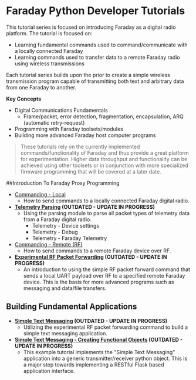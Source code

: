 
# Faraday Python Developer Tutorials

This tutorial series is focused on introducing Faraday as a digital radio platform. The tutorial is focused on:

* Learning fundamental commands used to command/communicate with a locally connected Faraday
* Learning commands used to transfer data to a remote Faraday radio using wireless transmissions

Each tutorial series builds upon the prior to create a simple wireless transmission program capable of transmitting both text and arbitrary data from one Faraday to another.

**Key Concepts**

* Digital Communications Fundamentals
  * Frame/packet, error detection, fragmentation, encapsulation, ARQ (automatic retry-request)
* Programming with Faraday toolsets/modules
* Building more advanced Faraday host computer programs

> These tutorials rely on the currently implemented commands/functionality of Faraday and thus provide a great platform for experimentation. Higher data throughput and functionality can be achieved using other toolsets or in conjunction with more specialized firmware programming that will be covered at a later date.

##Introduction To Faraday Proxy Programming

* [Commanding - Local](foundation/Commanding-Local/)
  * How to send commands to a locally connected Faraday digital radio.
* **[Telemetry Parsing](foundation/Telemetry-Parsing) (OUTDATED - UPDATE IN PROGRESS)**
  * Using the parsing module to parse all packet types of telemetry data from a Faraday digital radio.
    * Telemetry - Device settings
    * Telemetry - Debug
    * Telemetry - Faraday Telemetry
* [Commanding - Remote (RF)](foundation/Commanding-Remote-RF)
  * How to send commands to a remote Faraday device over RF.
* **[Experimental RF Packet Forwarding](foundation/RF-Transmit-Receive-Packet) (OUTDATED - UPDATE IN PROGRESS)**
  * An introduction to using the simple RF packet forward command that sends a local UART payload over RF to a specified remote Faraday device. This is the basis for more advanced programs such as messaging and data/file transfers.

## Building Fundamental Applications

* **[Simple Text Messaging](foundation/Simple_Text_Messaging/) (OUTDATED - UPDATE IN PROGRESS)**
  * Utilizing the experimental RF packet forwarding command to build a simple text messaging application.
* **[Simple Text Messaging - Creating Functional Objects](foundation/Simple_Text_Messaging_Creating_Objects/) (OUTDATED - UPDATE IN PROGRESS)**
  * This example tutorial implements the "Simple Text Messaging" application into a generic transmitter/receiver python object. This is a major step towards implementing a RESTful Flask based application interface.

